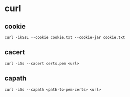 # curl

## cookie
```
curl -ikSsL --cookie cookie.txt --cookie-jar cookie.txt
```

## cacert
```
curl -iSs --cacert certs.pem <url>
```

## capath
```
curl -iSs --capath <path-to-pem-certs> <url>
```
